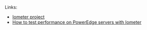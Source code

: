 Links:
- [Iometer project](http://www.iometer.org/)
- [How to test performance on PowerEdge servers with Iometer](https://www.dell.com/support/kbdoc/en-us/000114193/how-to-test-performance-on-poweredge-servers-with-iometer)

